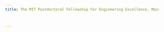 ```yaml
---
title: The MIT Postdoctoral Fellowship For Engineering Excellence, Massachusetts Institute of Technology, 2023



---
```


